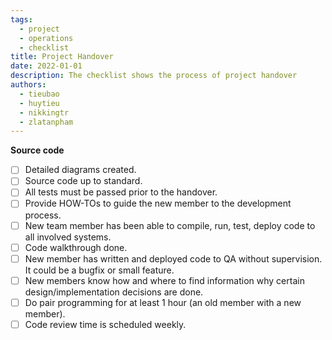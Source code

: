 ```yaml
---
tags:
  - project
  - operations
  - checklist
title: Project Handover
date: 2022-01-01
description: The checklist shows the process of project handover
authors:
  - tieubao
  - huytieu
  - nikkingtr
  - zlatanpham
---
```


**Source code**

- [ ] Detailed diagrams created.
- [ ] Source code up to standard.
- [ ] All tests must be passed prior to the handover.
- [ ] Provide HOW-TOs to guide the new member to the development process.
- [ ] New team member has been able to compile, run, test, deploy code to all involved systems.
- [ ] Code walkthrough done.
- [ ] New member has written and deployed code to QA without supervision. It could be a bugfix or small feature.
- [ ] New members know how and where to find information why certain design/implementation decisions are done.
- [ ] Do pair programming for at least 1 hour (an old member with a new member).
- [ ] Code review time is scheduled weekly.
